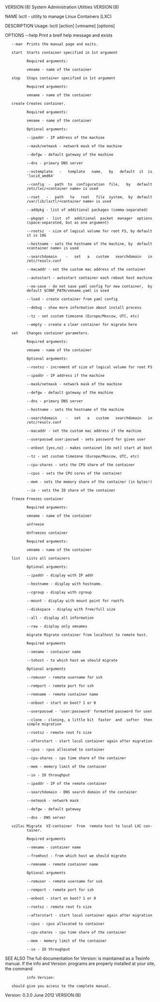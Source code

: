 VERSION:(8)          System Administration Utilities         VERSION:(8)

NAME
       lxctl - utility to manage Linux Containers (LXC)

DESCRIPTION
   Usage:
              lxctl [action] [vmname] [options]

OPTIONS
       --help Print a breif help message and exists

       --man  Prints the manual page and exits.

       start  Starts container specified in 1st argument

              Required arguments:

              vmname - name of the container

       stop   Stops container specified in 1st argument

              Required arguments:

              vmname - name of the container

       create Creates container.

              Required arguments:

              vmname - name of the container

              Optional arguments:

              --ipaddr - IP address of the machine

              --mask/netmask - network mask of the machine

              --defgw - default gateway of the machine

              --dns - primary DNS server

              --ostemplate   -   template   name,   by   default  it  is
              'lucid_amd64'

              --config  -  path  to  configuration  file,   by   default
              /etc/lxc/<container name> is used

              --root   -   path   to   root   file  system,  by  default
              /var/lib/lxctl/<container name> is used

              --addpkg - list of additional packages (comma-separated)

              --pkgopt -  list  of  additional  packet  manager  options
              (space-separated, but as one argument)

              --rootsz  - size of logical volume for root FS, by default
              it is 10G

              --hostname - sets the hostname of the machine, by  default
              <container name> is used

              --searchdomain    -   set   a   custom   searchdomain   in
              /etc/resolv.conf

              --macaddr - set the custom mac address of the container

              --autostart - autostart container each reboot host machine

              --no-save - do not save yaml config for new container,  by
              default $CONF_PATH/vmname.yaml is used

              --load - create container from yaml config

              --debug - show more information about install process

              --tz - set custom timezone (Europe/Moscow, UTC, etc)

              --empty - create a clear container for migrate here

       set    Changes container parameters.

              Required arguments:

              vmname - name of the container

              Optional arguments:

              --rootsz - increment of size of logical volume for root FS

              --ipaddr - IP address if the machine

              --mask/netmask - network mask of the machine

              --defgw - default gateway of the machine

              --dns - primary DNS server

              --hostname - sets the hostname of the machine

              --searchdomain    -   set   a   custom   searchdomain   in
              /etc/resolv.conf

              --macaddr - set the custom mac address if the machine

              --userpasswd user:passwd - sets password for given user

              --onboot {yes,no} - makes containet [do not] start at boot

              --tz - set custom timezone (Europe/Moscow, UTC, etc)

              --cpu-shares - sets the CPU share of the container

              --cpus - sets the CPU cores of the container

              --mem - sets the memory share of the container (in bytes!)

              --io - sets the IO share of the container

       freeze Freezes container

              Required arguments:

              vmname - name of the container

              unfreeze

              Unfreezes container

              Required arguments:

              vmname - name of the container

       list   Lists all containers

              Optional arguments:

              --ipaddr - display with IP addr

              --hostname - display with hostname.

              --cgroup - display with cgroup

              --mount - display with mount point for rootfs

              --diskspace - display with free/full size

              --all - display all information

              --raw - display only vmnames

              migrate Migrate container from localhost to remote host.

              Required arguments

              --vmname - container name

              --tohost - to which host we should migrate

              Optional arguments

              --remuser - remote username for ssh

              --remport - remote port for ssh

              --remname - remote container name

              --onboot - start on boot? 1 or 0

              --userpasswd - 'user:password' formatted password for user

              --clone - cloning, a little bit  faster  and  softer  then
              simple migration

              --rootsz - remote root fs size

              --afterstart - start local container again after migration

              --cpus - cpus allocated to container

              --cpu-shares - cpu time share of the container

              --mem - memory limit of the container

              --io - IO throughput

              --ipaddr - IP of the remote container

              --searchdomain - DNS search domain of the container

              --netmask - network mask

              --defgw - default gateway

              --dns - DNS server

       vz2lxc Migrate  VZ-container  from  remote host to local LXC con‐
              tainer.

              Required arguments

              --vmname - container name

              --fromhost - from which host we should migrate

              --remname - remote container name

              Optional arguments

              --remuser - remote username for ssh

              --remport - remote port for ssh

              --onboot - start on boot? 1 or 0

              --rootsz - remote root fs size

              --afterstart - start local container again after migration

              --cpus - cpus allocated to container

              --cpu-shares - cpu time share of the container

              --mem - memory limit of the container

              --io - IO throughput

SEE ALSO
       The full documentation for Version: is maintained  as  a  Texinfo
       manual.  If the info and Version: programs are properly installed
       at your site, the command

              info Version:

       should give you access to the complete manual.

Version: 0.3.0                  June 2012                    VERSION:(8)
